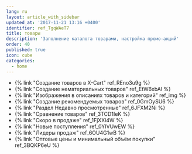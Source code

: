 ```yaml
---
lang: ru
layout: article_with_sidebar
updated_at: '2017-11-21 13:16 +0400'
identifier: ref_TgqWAeT7
title: товары
description: 'Заполнение каталога товарами, настройка промо-акций'
order: 40
published: true
icon: cube
categories:
  - home
---
```

*   {% link "Создание товаров в X-Cart" ref_REno3u9g %}
*   {% link "Создание нематериальных товаров" ref_EtW6xbAl %}
*   {% link "Изображения в описаниях товаров и категорий" ref_img %}
*   {% link "Создание рекомендуемых товаров" ref_0GmOySU6 %}
*   {% link "Раздел Недавно просмотренные" ref_6JFXM2Ni %}
*   {% link "Сравнение товаров" ref_3TCD1IeK %}
*   {% link "Скоро в продаже" ref_1FjXXi4W %}
*   {% link "Новые поступления" ref_0YIVUwEW %}
*   {% link "Лидеры продаж" ref_6OU4G1wB %}
*   {% link "Оптовые цены и минимальный объём покупки" ref_3BQKP6eU %}